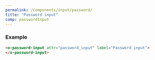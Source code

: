 ```yaml
---
permalink: /components/input/password/
title: "Password input"
comp: passwordInput
---
```


 <h3 class="grey-color">Example</h3>

```html
<o-password-input attr="password_input" label="Password input">
</o-password-input>
```
